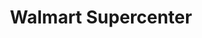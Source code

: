 ---
title: "Walmart Supercenter"
url: /baton-rouge/walmart-supercenter-sullivan-road/
shop: supermarket
---